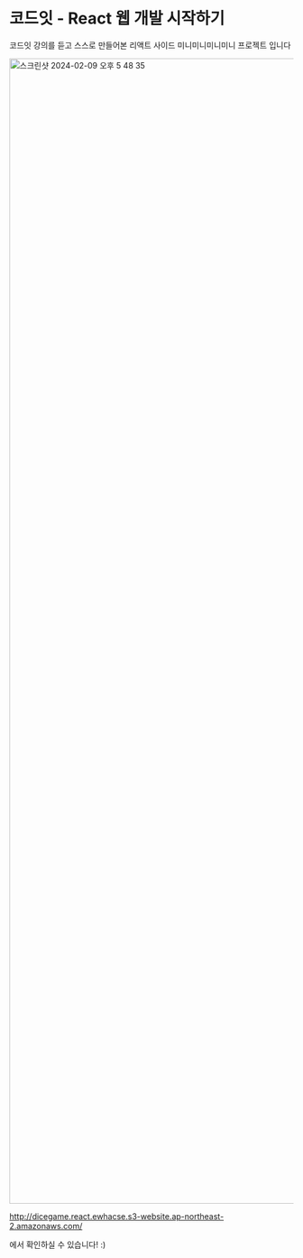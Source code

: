# 코드잇 - React 웹 개발 시작하기
코드잇 강의를 듣고 스스로 만들어본 리액트 사이드 미니미니미니미니 프로젝트 입니다

<img width="2032" alt="스크린샷 2024-02-09 오후 5 48 35" src="https://github.com/Minju-Kimm/React-DiceGame/assets/49716188/8d45150a-d55d-4aa3-90ab-f71090dd83c1">

http://dicegame.react.ewhacse.s3-website.ap-northeast-2.amazonaws.com/

에서 확인하실 수 있습니다! :)
